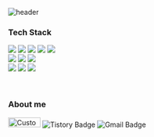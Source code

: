 ![header](https://capsule-render.vercel.app/api?type=venom&color=0:c0dccd,100:212523&height=150&section=header&text=KimGaHee&fontSize=50&fontColor=f5faf7&animation=fadeIn&stroke=FFFFFF)

### Tech Stack  

<img src="https://img.shields.io/badge/Flutter-01579b?style=flat&logo=Flutter&logoColor=54c5f8"/></a>
<img src="https://img.shields.io/badge/amazons3-569A31?style=flat&logo=amazons3&logoColor=ffffff"/></a>
<img src="https://img.shields.io/badge/awslambda-FF9900?style=flat&logo=awslambda&logoColor=ffffff"/></a>
<img src="https://img.shields.io/badge/amazonapigateway-FF4F8B?style=flat&logo=amazonapigateway&logoColor=ffffff"/></a>
<img src="https://img.shields.io/badge/Supabse-212529?style=flat&logo=Supabase&logoColor=3FCF8E"/></a>  
<img src="https://img.shields.io/badge/Docker-FFFFFF?style=flat&logo=Docker&logoColor=2496ED"/></a>
<img src="https://img.shields.io/badge/gitkraken-000000?style=flat&logo=gitkraken&logoColor=179287"/></a>
<img src="https://img.shields.io/badge/git-F05032?style=flat&logo=git&logoColor=ffffff"/></a>  
<img src="https://img.shields.io/badge/Dart-40c4ff?style=flat&logo=Dart&logoColor=01579b"/></a>
<img src="https://img.shields.io/badge/Python-376e9c?style=flat&logo=python&logoColor=ffd43b"/></a>
<img src="https://img.shields.io/badge/MicroPython-2B2728?style=flat&logo=micropython&logoColor=white"/></a>

<br>

### About me
<a href="https://www.linkedin.com/in/%EA%B0%80%ED%9D%AC-%EA%B9%80-iris/" target="_blank" style="text-decoration: none;">
    <img src="https://image.irismake.shop/test/Group+267.png" alt="Custom Icon" style="width: 66px; height: 20px;"/>
</a>
<a href="https://heenano.tistory.com/" target="_blank" style="text-decoration: none;">
    <img src="https://img.shields.io/badge/tistory-ff5a4a?style=flat&logo=tistory&logoColor=white" alt="Tistory Badge"/>
</a>
<a href="mailto:iris3455@gmail.com" style="text-decoration: none;">
    <img src="https://img.shields.io/badge/Gmail-ffffff?style=flat&logo=Gmail&logoColor=e43f30" alt="Gmail Badge"/>
</a>

<!--
**irismake/irismake** is a ✨ _special_ ✨ repository because its `README.md` (this file) appears on your GitHub profile.

Here are some ideas to get you started:

- 🔭 I’m currently working on ...
- 🌱 I’m currently learning ...
- 👯 I’m looking to collaborate on ...
- 🤔 I’m looking for help with ...
- 💬 Ask me about ...
- 📫 How to reach me: ...
- 😄 Pronouns: ...
- ⚡ Fun fact: ...
-->
